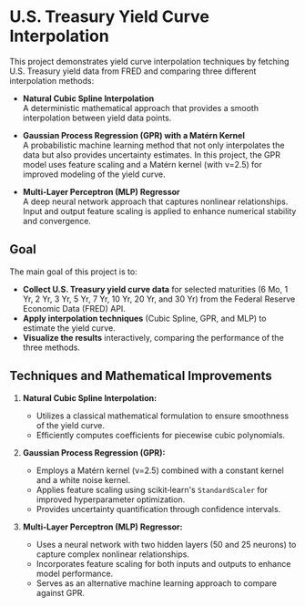 # U.S. Treasury Yield Curve Interpolation

This project demonstrates yield curve interpolation techniques by fetching U.S. Treasury yield data from FRED and comparing three different interpolation methods:

- **Natural Cubic Spline Interpolation**  
  A deterministic mathematical approach that provides a smooth interpolation between yield data points.

- **Gaussian Process Regression (GPR) with a Matérn Kernel**  
  A probabilistic machine learning method that not only interpolates the data but also provides uncertainty estimates. In this project, the GPR model uses feature scaling and a Matérn kernel (with ν=2.5) for improved modeling of the yield curve.

- **Multi-Layer Perceptron (MLP) Regressor**  
  A deep neural network approach that captures nonlinear relationships. Input and output feature scaling is applied to enhance numerical stability and convergence.

## Goal

The main goal of this project is to:
- **Collect U.S. Treasury yield curve data** for selected maturities (6 Mo, 1 Yr, 2 Yr, 3 Yr, 5 Yr, 7 Yr, 10 Yr, 20 Yr, and 30 Yr) from the Federal Reserve Economic Data (FRED) API.
- **Apply interpolation techniques** (Cubic Spline, GPR, and MLP) to estimate the yield curve.
- **Visualize the results** interactively, comparing the performance of the three methods.

## Techniques and Mathematical Improvements

1. **Natural Cubic Spline Interpolation:**  
   - Utilizes a classical mathematical formulation to ensure smoothness of the yield curve.
   - Efficiently computes coefficients for piecewise cubic polynomials.

2. **Gaussian Process Regression (GPR):**  
   - Employs a Matérn kernel (ν=2.5) combined with a constant kernel and a white noise kernel.
   - Applies feature scaling using scikit‑learn's `StandardScaler` for improved hyperparameter optimization.
   - Provides uncertainty quantification through confidence intervals.

3. **Multi-Layer Perceptron (MLP) Regressor:**  
   - Uses a neural network with two hidden layers (50 and 25 neurons) to capture complex nonlinear relationships.
   - Incorporates feature scaling for both inputs and outputs to enhance model performance.
   - Serves as an alternative machine learning approach to compare against GPR.
